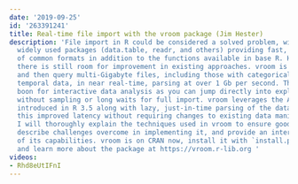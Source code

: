 ```yaml
---
date: '2019-09-25'
id: '263391241'
title: Real-time file import with the vroom package (Jim Hester)
description: 'File import in R could be considered a solved problem, with multiple
  widely used packages (data.table, readr, and others) providing fast, robust import
  of common formats in addition to the functions available in base R. However I feel
  there is still room for improvement in existing approaches. vroom is able to index
  and then query multi-Gigabyte files, including those with categorical, text and
  temporal data, in near real-time, parsing at over 1 Gb per second. This is a huge
  boon for interactive data analysis as you can jump directly into exploratory analysis
  without sampling or long waits for full import. vroom leverages the Altrep framework
  introduced in R 3.5 along with lazy, just-in-time parsing of the data to provide
  this improved latency without requiring changes to existing data manipulation code.
  I will thoroughly explain the techniques used in vroom to ensure good performance,
  describe challenges overcome in implementing it, and provide an interactive demonstration
  of its capabilities. vroom is on CRAN now, install it with `install.packages("vroom")`
  and learn more about the package at https://vroom.r-lib.org '
videos:
- Rhd8eUtIFnI
---
```

